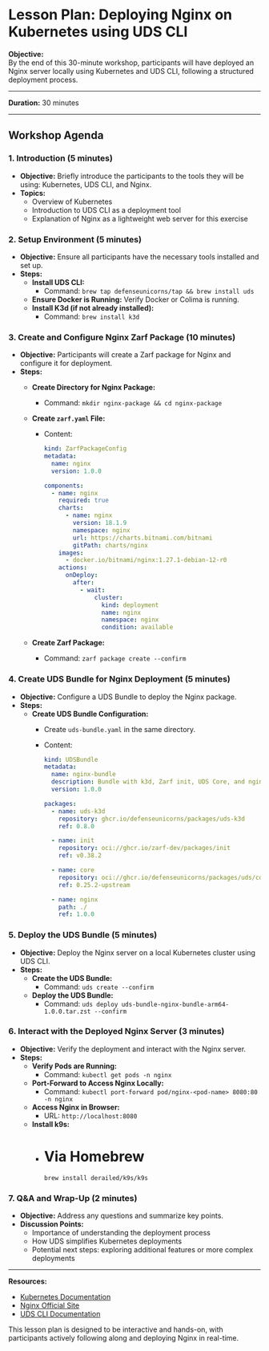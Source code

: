# Lesson Plan: Deploying Nginx on Kubernetes using UDS CLI

**Objective:**  
By the end of this 30-minute workshop, participants will have deployed an Nginx server locally using Kubernetes and UDS CLI, following a structured deployment process.

---

**Duration:** 30 minutes

---

## Workshop Agenda

### **1. Introduction (5 minutes)**

- **Objective:** Briefly introduce the participants to the tools they will be using: Kubernetes, UDS CLI, and Nginx.
- **Topics:**
  - Overview of Kubernetes
  - Introduction to UDS CLI as a deployment tool
  - Explanation of Nginx as a lightweight web server for this exercise

### **2. Setup Environment (5 minutes)**

- **Objective:** Ensure all participants have the necessary tools installed and set up.
- **Steps:**
  - **Install UDS CLI:**
    - Command: `brew tap defenseunicorns/tap && brew install uds`
  - **Ensure Docker is Running:** Verify Docker or Colima is running.
  - **Install K3d (if not already installed):**
    - Command: `brew install k3d`

### **3. Create and Configure Nginx Zarf Package (10 minutes)**

- **Objective:** Participants will create a Zarf package for Nginx and configure it for deployment.
- **Steps:**
  - **Create Directory for Nginx Package:**
    - Command: `mkdir nginx-package && cd nginx-package`
  - **Create `zarf.yaml` File:**
    - Content:

      ```yaml
      kind: ZarfPackageConfig
      metadata:
        name: nginx
        version: 1.0.0

      components:
        - name: nginx
          required: true
          charts:
            - name: nginx
              version: 18.1.9
              namespace: nginx
              url: https://charts.bitnami.com/bitnami
              gitPath: charts/nginx
          images:
            - docker.io/bitnami/nginx:1.27.1-debian-12-r0
          actions:
            onDeploy:
              after:
                - wait:
                    cluster:
                      kind: deployment
                      name: nginx
                      namespace: nginx
                      condition: available
      ```

  - **Create Zarf Package:**
    - Command: `zarf package create --confirm`

### **4. Create UDS Bundle for Nginx Deployment (5 minutes)**

- **Objective:** Configure a UDS Bundle to deploy the Nginx package.
- **Steps:**
  - **Create UDS Bundle Configuration:**
    - Create `uds-bundle.yaml` in the same directory.
    - Content:

      ```yaml
      kind: UDSBundle
      metadata:
        name: nginx-bundle
        description: Bundle with k3d, Zarf init, UDS Core, and nginx.
        version: 1.0.0

      packages:
        - name: uds-k3d
          repository: ghcr.io/defenseunicorns/packages/uds-k3d
          ref: 0.8.0

        - name: init
          repository: oci://ghcr.io/zarf-dev/packages/init
          ref: v0.38.2

        - name: core
          repository: oci://ghcr.io/defenseunicorns/packages/uds/core
          ref: 0.25.2-upstream

        - name: nginx
          path: ./
          ref: 1.0.0
      ```

### **5. Deploy the UDS Bundle (5 minutes)**

- **Objective:** Deploy the Nginx server on a local Kubernetes cluster using UDS CLI.
- **Steps:**
  - **Create the UDS Bundle:**
    - Command: `uds create --confirm`
  - **Deploy the UDS Bundle:**
    - Command: `uds deploy uds-bundle-nginx-bundle-arm64-1.0.0.tar.zst --confirm`

### **6. Interact with the Deployed Nginx Server (3 minutes)**

- **Objective:** Verify the deployment and interact with the Nginx server.
- **Steps:**
  - **Verify Pods are Running:**
    - Command: `kubectl get pods -n nginx`
  - **Port-Forward to Access Nginx Locally:**
    - Command: `kubectl port-forward pod/nginx-<pod-name> 8080:80 -n nginx`
  - **Access Nginx in Browser:**
    - URL: `http://localhost:8080`
  - **Install k9s:**
    -   # Via Homebrew
         `brew install derailed/k9s/k9s`

### **7. Q&A and Wrap-Up (2 minutes)**

- **Objective:** Address any questions and summarize key points.
- **Discussion Points:**
  - Importance of understanding the deployment process
  - How UDS simplifies Kubernetes deployments
  - Potential next steps: exploring additional features or more complex deployments

---

**Resources:**

- [Kubernetes Documentation](https://kubernetes.io/docs/home/)
- [Nginx Official Site](https://www.nginx.com/)
- [UDS CLI Documentation](https://github.com/defenseunicorns/uds-cli)

This lesson plan is designed to be interactive and hands-on, with participants actively following along and deploying Nginx in real-time.
